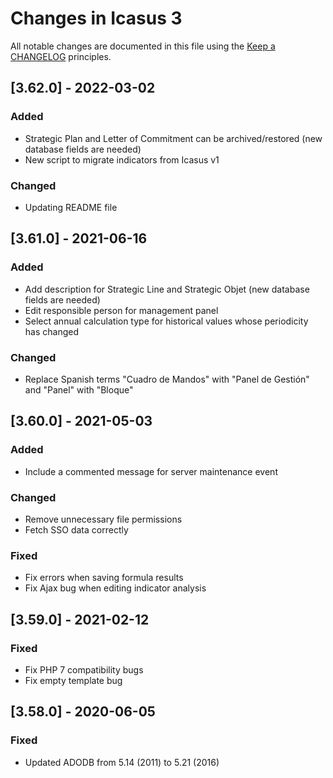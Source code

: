 # Changes in Icasus 3
All notable changes are documented in this file using the [Keep a CHANGELOG](https://keepachangelog.com/) principles.

## [3.62.0] - 2022-03-02
### Added
- Strategic Plan and Letter of Commitment can be archived/restored (new database fields are needed)
- New script to migrate indicators from Icasus v1

### Changed
- Updating README file

## [3.61.0] - 2021-06-16
### Added
- Add description for Strategic Line and Strategic Objet (new database fields are needed)
- Edit responsible person for management panel
- Select annual calculation type for historical values whose periodicity has changed

### Changed
- Replace Spanish terms "Cuadro de Mandos" with "Panel de Gestión" and "Panel" with "Bloque"

## [3.60.0] - 2021-05-03
### Added
- Include a commented message for server maintenance event

### Changed
- Remove unnecessary file permissions
- Fetch SSO data correctly

### Fixed
- Fix errors when saving formula results
- Fix Ajax bug when editing indicator analysis

## [3.59.0] - 2021-02-12
### Fixed
- Fix PHP 7 compatibility bugs
- Fix empty template bug

## [3.58.0] - 2020-06-05
### Fixed
- Updated ADODB from 5.14 (2011) to 5.21 (2016)
